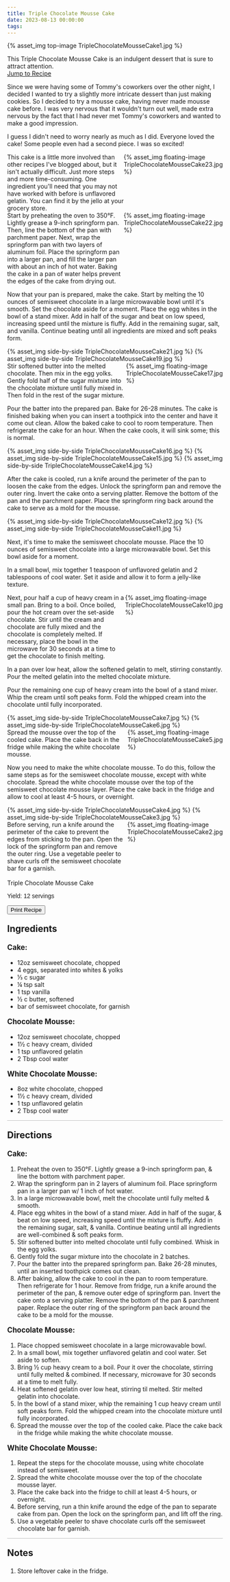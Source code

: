```yaml
---
title: Triple Chocolate Mousse Cake
date: 2023-08-13 00:00:00
tags:
---
```


{% asset_img top-image TripleChocolateMousseCake1.jpg %}
<div class="post-body">
This Triple Chocolate Mousse Cake is an indulgent dessert that is sure to attract attention. 

<br>
<!--more-->

<a class="jump-to-recipe-btn" href="#recipejump"> 
    Jump to Recipe
</a>

Since we were having some of Tommy's coworkers over the other night, I decided I wanted to try a slightly more intricate dessert than just making cookies. So I decided to try a mousse cake, having never made mousse cake before. I was very nervous that it wouldn't turn out well, made extra nervous by the fact that I had never met Tommy's coworkers and wanted to make a good impression. 

I guess I didn't need to worry nearly as much as I did. Everyone loved the cake! Some people even had a second piece. I was so excited! 

<div style="display:flex;">
This cake is a little more involved than other recipes I've blogged about, but it isn't actually difficult. Just more steps and more time-consuming. One ingredient you'll need that you may not have worked with before is unflavored gelatin. You can find it by the jello at your grocery store. 
<div>
    {% asset_img floating-image TripleChocolateMousseCake23.jpg %}
</div>
</div>

<div style="display:flex;">
Start by preheating the oven to 350°F. Lightly grease a 9-inch springform pan. Then, line the bottom of the pan with parchment paper. Next, wrap the springform pan with two layers of aluminum foil. Place the springform pan into a larger pan, and fill the larger pan with about an inch of hot water. Baking the cake in a pan of water helps prevent the edges of the cake from drying out. 
<div>
    {% asset_img floating-image TripleChocolateMousseCake22.jpg %}
</div>
</div>

Now that your pan is prepared, make the cake. Start by melting the 10 ounces of semisweet chocolate in a large microwavable bowl until it's smooth. Set the chocolate aside for a moment. Place the egg whites in the bowl of a stand mixer. Add in half of the sugar and beat on low speed, increasing speed until the mixture is fluffy. Add in the remaining sugar, salt, and vanilla. Continue beating until all ingredients are mixed and soft peaks form. 

<div style="display:flex;">
    {% asset_img side-by-side TripleChocolateMousseCake21.jpg %}
    {% asset_img side-by-side TripleChocolateMousseCake19.jpg %}
</div>

<div style="display:flex;">
Stir softened butter into the melted chocolate. Then mix in the egg yolks. Gently fold half of the sugar mixture into the chocolate mixture until fully mixed in. Then fold in the rest of the sugar mixture. 
<div>
    {% asset_img floating-image TripleChocolateMousseCake17.jpg %}
</div>
</div>

Pour the batter into the prepared pan. Bake for 26-28 minutes. The cake is finished baking when you can insert a toothpick into the center and have it come out clean. Allow the baked cake to cool to room temperature. Then refrigerate the cake for an hour. When the cake cools, it will sink some; this is normal. 
<div style="display:flex;">
    {% asset_img side-by-side TripleChocolateMousseCake16.jpg %}
    {% asset_img side-by-side TripleChocolateMousseCake15.jpg %}
    {% asset_img side-by-side TripleChocolateMousseCake14.jpg %}
</div>

After the cake is cooled, run a knife around the perimeter of the pan to loosen the cake from the edges. Unlock the springform pan and remove the outer ring. Invert the cake onto a serving platter. Remove the bottom of the pan and the parchment paper. Place the springform ring back around the cake to serve as a mold for the mousse. 
<div style="display:flex;">
    {% asset_img side-by-side TripleChocolateMousseCake12.jpg %}
    {% asset_img side-by-side TripleChocolateMousseCake11.jpg %}
</div>

Next, it's time to make the semisweet chocolate mousse. Place the 10 ounces of semisweet chocolate into a large microwavable bowl. Set this bowl aside for a moment. 

In a small bowl, mix together 1 teaspoon of unflavored gelatin and 2 tablespoons of cool water. Set it aside and allow it to form a jelly-like texture. 

<div style="display:flex;">
Next, pour half a cup of heavy cream in a small pan. Bring to a boil. Once boiled, pour the hot cream over the set-aside chocolate. Stir until the cream and chocolate are fully mixed and the chocolate is completely melted. If necessary, place the bowl in the microwave for 30 seconds at a time to get the chocolate to finish melting.
<div>
    {% asset_img floating-image TripleChocolateMousseCake10.jpg %}
</div>
</div>

In a pan over low heat, allow the softened gelatin to melt, stirring constantly. Pour the melted gelatin into the melted chocolate mixture. 

Pour the remaining one cup of heavy cream into the bowl of a stand mixer. Whip the cream until soft peaks form. Fold the whipped cream into the chocolate until fully incorporated. 
<div style="display:flex;">
    {% asset_img side-by-side TripleChocolateMousseCake7.jpg %}
    {% asset_img side-by-side TripleChocolateMousseCake6.jpg %}
</div>

<div style="display:flex;">
Spread the mousse over the top of the cooled cake. Place the cake back in the fridge while making the white chocolate mousse. 
<div>
    {% asset_img floating-image TripleChocolateMousseCake5.jpg %}
</div>
</div>

Now you need to make the white chocolate mousse. To do this, follow the same steps as for the semisweet chocolate mousse, except with white chocolate. Spread the white chocolate mousse over the top of the semisweet chocolate mousse layer. Place the cake back in the fridge and allow to cool at least 4-5 hours, or overnight. 
<div style="display:flex;">
    {% asset_img side-by-side TripleChocolateMousseCake4.jpg %}
    {% asset_img side-by-side TripleChocolateMousseCake3.jpg %}
</div>

<div style="display:flex;">
Before serving, run a knife around the perimeter of the cake to prevent the edges from sticking to the pan. Open the lock of the springform pan and remove the outer ring. Use a vegetable peeler to shave curls off the semisweet chocolate bar for a garnish. 
<div>
    {% asset_img floating-image TripleChocolateMousseCake2.jpg %}
</div>
</div>

<br>
</div>

<div id="recipejump"></div>
<div id="recipe">
    <div class="recipe-box">
        <div class="recipe-title-box">
            <div>
                <div class="recipe-title-box-title">
                    <div class="recipe-title-box-header">Triple Chocolate Mousse Cake</div>
                </div>
                <p class="recipe-title-box-title" style="font-family: Arial;">Yield: 12 servings</p>
            </div>
            <!-- {% asset_img recipe-title-box-img TripleChocolateMousseCake1.jpg %} -->
            <button class="print-recipe"
                    type="button"
                    onclick="printDIV('recipe')" >
                Print Recipe
            </button>
        </div>
        <p style="font-size:150%;"><b>Ingredients</b></p>
        <p style="font-size:120%;"><b>Cake:</b></p>
        <ul class="post-body">
                <li>12oz semisweet chocolate, chopped</li>
                <li>4 eggs, separated into whites & yolks</li>
                <li>⅓ c sugar</li>
                <li>¼ tsp salt</li>
                <li>1 tsp vanilla</li>
                <li>½ c butter, softened</li>
                <li>bar of semisweet chocolate, for garnish</li>
        </ul>
        <p style="font-size:120%;"><b>Chocolate Mousse:</b></p>
        <ul class="post-body">
                <li>12oz semisweet chocolate, chopped</li>
                <li>1½ c heavy cream, divided</li>
                <li>1 tsp unflavored gelatin</li>
                <li>2 Tbsp cool water</li>
        </ul>
        <p style="font-size:120%;"><b>White Chocolate Mousse:</b></p>
        <ul class="post-body">
                <li>8oz white chocolate, chopped</li>
                <li>1½ c heavy cream, divided</li>
                <li>1 tsp unflavored gelatin</li>
                <li>2 Tbsp cool water</li>
        </ul>
        <hr style="height:1px;background-color:rgb(189, 189, 189) ">
        <p style="font-size:150%;"><b>Directions</b></p>
        <p style="font-size:120%;"><b>Cake:</b></p>
        <ol class="post-body">
            <li>Preheat the oven to 350°F. Lightly grease a 9-inch springform pan, & line the bottom with parchment paper.</li>
            <li>Wrap the springform pan in 2 layers of aluminum foil. Place springform pan in a larger pan w/ 1 inch of hot water.</li>
            <li>In a large microwavable bowl, melt the chocolate until fully melted & smooth.</li>
            <li>Place egg whites in the bowl of a stand mixer. Add in half of the sugar, & beat on low speed, increasing speed until the mixture is fluffy. Add in the remaining sugar, salt, & vanilla. Continue beating until all ingredients are well-combined & soft peaks form.</li>
            <li>Stir softened butter into melted chocolate until fully combined. Whisk in the egg yolks.</li>
            <li>Gently fold the sugar mixture into the chocolate in 2 batches.</li>
            <li>Pour the batter into the prepared springform pan. Bake 26-28 minutes, until an inserted toothpick comes out clean.</li>
            <li>After baking, allow the cake to cool in the pan to room temperature. Then refrigerate for 1 hour. Remove from fridge, run a knife around the perimeter of the pan, & remove outer edge of springform pan. Invert the cake onto a serving platter. Remove the bottom of the pan & parchment paper. Replace the outer ring of the springform pan back around the cake to be a mold for the mousse.</li>
        </ol> 
        <p style="font-size:120%;"><b>Chocolate Mousse:</b></p>
        <ol class="post-body">
            <li>Place chopped semisweet chocolate in a large microwavable bowl.</li>
            <li>In a small bowl, mix together unflavored gelatin and cool water. Set aside to soften.</li>
            <li>Bring ½ cup heavy cream to a boil. Pour it over the chocolate, stirring until fully melted & combined. If necessary, microwave for 30 seconds at a time to melt fully.</li>
            <li>Heat softened gelatin over low heat, stirring til melted. Stir melted gelatin into chocolate.</li>
            <li>In the bowl of a stand mixer, whip the remaining 1 cup heavy cream until soft peaks form. Fold the whipped cream into the chocolate mixture until fully incorporated.</li>
            <li>Spread the mousse over the top of the cooled cake. Place the cake back in the fridge while making the white chocolate mousse.</li>
        </ol> 
        <p style="font-size:120%;"><b>White Chocolate Mousse:</b></p>
        <ol class="post-body">
            <li>Repeat the steps for the chocolate mousse, using white chocolate instead of semisweet.</li>
            <li>Spread the white chocolate mousse over the top of the chocolate mousse layer.</li>
            <li>Place the cake back into the fridge to chill at least 4-5 hours, or overnight.</li>
            <li>Before serving, run a thin knife around the edge of the pan to separate cake from pan. Open the lock on the springform pan, and lift off the ring.</li>
            <li>Use a vegetable peeler to shave chocolate curls off the semisweet chocolate bar for garnish.</li>
        </ol> 
        <hr style="height:1px;background-color:rgb(189, 189, 189) ">
        <p style="font-size:150%;"><b>Notes</b></p>
        <ol class="post-body">
            <li>Store leftover cake in the fridge.</li>
        </ol>
    </div>
</div>

<br>
